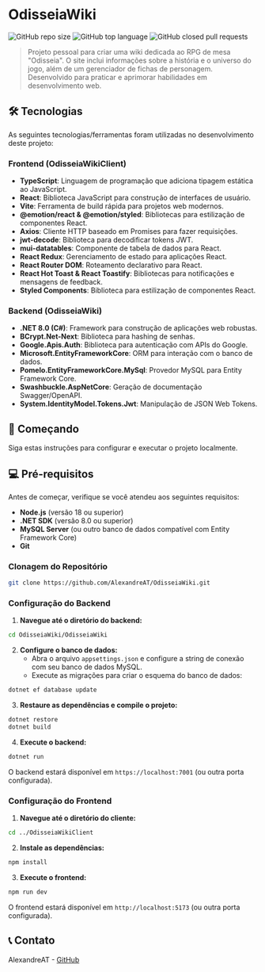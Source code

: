 # OdisseiaWiki

![GitHub repo size](https://img.shields.io/github/repo-size/AlexandreAT/OdisseiaWiki)
![GitHub top language](https://img.shields.io/github/languages/top/AlexandreAT/OdisseiaWiki)
![GitHub closed pull requests](https://img.shields.io/github/issues-pr-closed/AlexandreAT/OdisseiaWiki)

> Projeto pessoal para criar uma wiki dedicada ao RPG de mesa "Odisseia". O site inclui informações sobre a história e o universo do jogo, além de um gerenciador de fichas de personagem. Desenvolvido para praticar e aprimorar habilidades em desenvolvimento web.

## 🛠️ Tecnologias

As seguintes tecnologias/ferramentas foram utilizadas no desenvolvimento deste projeto:

### Frontend (OdisseiaWikiClient)

- **TypeScript**: Linguagem de programação que adiciona tipagem estática ao JavaScript.
- **React**: Biblioteca JavaScript para construção de interfaces de usuário.
- **Vite**: Ferramenta de build rápida para projetos web modernos.
- **@emotion/react & @emotion/styled**: Bibliotecas para estilização de componentes React.
- **Axios**: Cliente HTTP baseado em Promises para fazer requisições.
- **jwt-decode**: Biblioteca para decodificar tokens JWT.
- **mui-datatables**: Componente de tabela de dados para React.
- **React Redux**: Gerenciamento de estado para aplicações React.
- **React Router DOM**: Roteamento declarativo para React.
- **React Hot Toast & React Toastify**: Bibliotecas para notificações e mensagens de feedback.
- **Styled Components**: Biblioteca para estilização de componentes React.

### Backend (OdisseiaWiki)

- **.NET 8.0 (C#)**: Framework para construção de aplicações web robustas.
- **BCrypt.Net-Next**: Biblioteca para hashing de senhas.
- **Google.Apis.Auth**: Biblioteca para autenticação com APIs do Google.
- **Microsoft.EntityFrameworkCore**: ORM para interação com o banco de dados.
- **Pomelo.EntityFrameworkCore.MySql**: Provedor MySQL para Entity Framework Core.
- **Swashbuckle.AspNetCore**: Geração de documentação Swagger/OpenAPI.
- **System.IdentityModel.Tokens.Jwt**: Manipulação de JSON Web Tokens.

## 🚀 Começando

Siga estas instruções para configurar e executar o projeto localmente.

## 💻 Pré-requisitos

Antes de começar, verifique se você atendeu aos seguintes requisitos:

- **Node.js** (versão 18 ou superior)
- **.NET SDK** (versão 8.0 ou superior)
- **MySQL Server** (ou outro banco de dados compatível com Entity Framework Core)
- **Git**

### Clonagem do Repositório

```bash
git clone https://github.com/AlexandreAT/OdisseiaWiki.git
```

### Configuração do Backend

1. **Navegue até o diretório do backend:**
```bash
cd OdisseiaWiki/OdisseiaWiki
```

2. **Configure o banco de dados:**
   - Abra o arquivo `appsettings.json` e configure a string de conexão com seu banco de dados MySQL.
   - Execute as migrações para criar o esquema do banco de dados:
```bash
dotnet ef database update
```

3. **Restaure as dependências e compile o projeto:**
```bash
dotnet restore
dotnet build
```

4. **Execute o backend:**
```bash
dotnet run
```
O backend estará disponível em `https://localhost:7001` (ou outra porta configurada).

### Configuração do Frontend

1. **Navegue até o diretório do cliente:**
```bash
cd ../OdisseiaWikiClient
```

2. **Instale as dependências:**
```bash
npm install
```

3. **Execute o frontend:**
```bash
npm run dev
```
O frontend estará disponível em `http://localhost:5173` (ou outra porta configurada).

## 📞 Contato

AlexandreAT - [GitHub](https://github.com/AlexandreAT)

